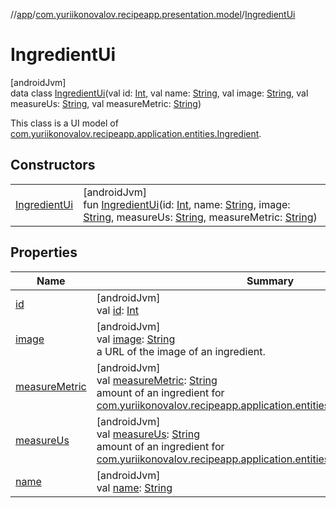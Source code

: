 //[app](../../../index.md)/[com.yuriikonovalov.recipeapp.presentation.model](../index.md)/[IngredientUi](index.md)

# IngredientUi

[androidJvm]\
data class [IngredientUi](index.md)(val id: [Int](https://kotlinlang.org/api/latest/jvm/stdlib/kotlin/-int/index.html), val name: [String](https://kotlinlang.org/api/latest/jvm/stdlib/kotlin/-string/index.html), val image: [String](https://kotlinlang.org/api/latest/jvm/stdlib/kotlin/-string/index.html), val measureUs: [String](https://kotlinlang.org/api/latest/jvm/stdlib/kotlin/-string/index.html), val measureMetric: [String](https://kotlinlang.org/api/latest/jvm/stdlib/kotlin/-string/index.html))

This class is a UI model of [com.yuriikonovalov.recipeapp.application.entities.Ingredient](../../com.yuriikonovalov.recipeapp.application.entities/-ingredient/index.md).

## Constructors

| | |
|---|---|
| [IngredientUi](-ingredient-ui.md) | [androidJvm]<br>fun [IngredientUi](-ingredient-ui.md)(id: [Int](https://kotlinlang.org/api/latest/jvm/stdlib/kotlin/-int/index.html), name: [String](https://kotlinlang.org/api/latest/jvm/stdlib/kotlin/-string/index.html), image: [String](https://kotlinlang.org/api/latest/jvm/stdlib/kotlin/-string/index.html), measureUs: [String](https://kotlinlang.org/api/latest/jvm/stdlib/kotlin/-string/index.html), measureMetric: [String](https://kotlinlang.org/api/latest/jvm/stdlib/kotlin/-string/index.html)) |

## Properties

| Name | Summary |
|---|---|
| [id](id.md) | [androidJvm]<br>val [id](id.md): [Int](https://kotlinlang.org/api/latest/jvm/stdlib/kotlin/-int/index.html) |
| [image](image.md) | [androidJvm]<br>val [image](image.md): [String](https://kotlinlang.org/api/latest/jvm/stdlib/kotlin/-string/index.html)<br>a URL of the image of an ingredient. |
| [measureMetric](measure-metric.md) | [androidJvm]<br>val [measureMetric](measure-metric.md): [String](https://kotlinlang.org/api/latest/jvm/stdlib/kotlin/-string/index.html)<br>amount of an ingredient for [com.yuriikonovalov.recipeapp.application.entities.MeasureSystem.Metric](../../com.yuriikonovalov.recipeapp.application.entities/-measure-system/-metric/index.md). |
| [measureUs](measure-us.md) | [androidJvm]<br>val [measureUs](measure-us.md): [String](https://kotlinlang.org/api/latest/jvm/stdlib/kotlin/-string/index.html)<br>amount of an ingredient for [com.yuriikonovalov.recipeapp.application.entities.MeasureSystem.Us](../../com.yuriikonovalov.recipeapp.application.entities/-measure-system/-us/index.md). |
| [name](name.md) | [androidJvm]<br>val [name](name.md): [String](https://kotlinlang.org/api/latest/jvm/stdlib/kotlin/-string/index.html) |
